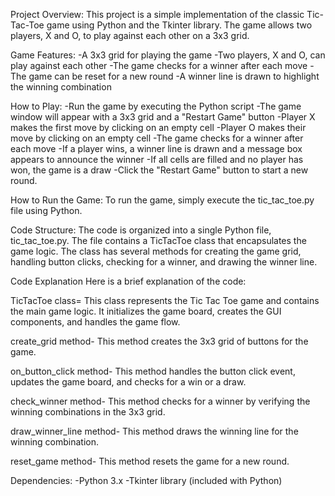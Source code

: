 Project Overview:
This project is a simple implementation of the classic Tic-Tac-Toe game using Python and the Tkinter library. The game allows two players, X and O, to play against each other on a 3x3 grid.

Game Features:
-A 3x3 grid for playing the game
-Two players, X and O, can play against each other
-The game checks for a winner after each move
-The game can be reset for a new round
-A winner line is drawn to highlight the winning combination

How to Play:
-Run the game by executing the Python script
-The game window will appear with a 3x3 grid and a "Restart Game" button
-Player X makes the first move by clicking on an empty cell
-Player O makes their move by clicking on an empty cell
-The game checks for a winner after each move
-If a player wins, a winner line is drawn and a message box appears to announce the winner
-If all cells are filled and no player has won, the game is a draw
-Click the "Restart Game" button to start a new round.

How to Run the Game:
To run the game, simply execute the tic_tac_toe.py file using Python.

Code Structure:
The code is organized into a single Python file, tic_tac_toe.py. The file contains a TicTacToe class that encapsulates the game logic. The class has several methods for creating the game grid, handling button clicks, checking for a winner, and drawing the winner line.

Code Explanation
Here is a brief explanation of the code:

TicTacToe class=
This class represents the Tic Tac Toe game and contains the main game logic. It initializes the game board, creates the GUI components, and handles the game flow.

create_grid method-
This method creates the 3x3 grid of buttons for the game.

on_button_click method-
This method handles the button click event, updates the game board, and checks for a win or a draw.

check_winner method-
This method checks for a winner by verifying the winning combinations in the 3x3 grid.

draw_winner_line method-
This method draws the winning line for the winning combination.

reset_game method-
This method resets the game for a new round.

Dependencies:
-Python 3.x
-Tkinter library (included with Python)
